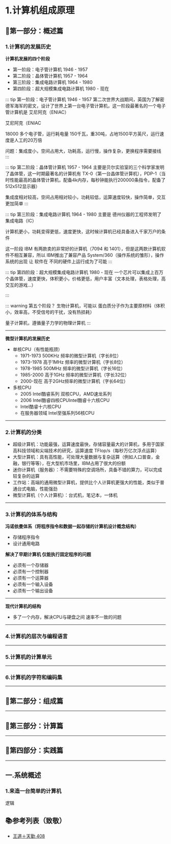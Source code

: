 # 1.计算机组成原理

## 🍍第一部分：概述篇

### 1.计算机的发展历史

**计算机发展的四个阶段**

- 第一阶段：电子管计算机 1946 - 1957
- 第二阶段：晶体管计算机 1957 - 1964
- 第三阶段：集成电路计算机 1964 - 1980
- 第四阶段：超大规模集成电路计算机 1980 - 现在

::: tip 第一阶段：电子管计算机 1946 - 1957
第二次世界大战期间，英国为了解密德军海军的密文，设计了世界上第一台电子管计算机，这一阶段最著名的一个电子管计算机是 艾尼阿克（ENIAC）

艾尼阿克（ENIAC

18000 多个电子管，运行耗电量 150千瓦，重30吨，占地1500平方英尺，运行速度是人工的20万倍

问题：集成度小，空间占用大，功耗高，运行慢，操作复杂，更换程序需要接线
:::

::: tip 第二阶段：晶体管计算机 1957 - 1964
主要是贝尔实验室的三个科学家发明了晶体管，这一时期最著名的计算机有 TX-0（第一台晶体管计算机），PDP-1（当时性能最高的晶体管计算机，配备4k内存，每秒钟能执行200000条指令，配备了 512x512显示器）

集成度相对较高，空间占用相对较小，功耗较低，运算速度较快，操作简单，交互更加简单
:::

::: tip 第三阶段：集成电路计算机 1964 - 1980
主要是 德州仪器的工程师发明了 集成电路（IC）

计算机更小，功耗变得更低，速度更快，这时候计算机已经具备进入千家万户的条件

这一阶段 IBM 有两款卖的非常好的计算机（7094 和 1401），但是这两款计算机软件不相互兼容，所以 IBM推出了兼容产品 System/360（操作系统的雏形），操作系统的出现 让 软件在 不同的硬件上运行成为了可能
:::

::: tip 第四阶段：超大规模集成电路计算机 1980 - 现在
一个芯片可以集成上百万个晶体管，速度更快，体积更小，价格更低，用户丰富（文本处理，表格处理，高交互的游戏...）


:::

::: warning 第五个阶段？
生物计算机，可能以 蛋白质分子作为主要原材料（体积小，效率高，不受信号的干扰，没有热损耗）

量子计算机，遵循量子力学的物理计算机
:::

---

**微型计算机的发展历史**

- 单核CPU（有性能瓶颈）
  - 1971-1973 500KHz 频率的微型计算机（字长8位）
  - 1973-1978 高于1MHz 频率的微型计算机（字长8位）
  - 1978-1985 500MHz 频率的微型计算机（字长16位）
  - 1985-2000 高于1GHz 频率的微型计算机（字长32位）
  - 2000-现在 高于2GHz频率的微型计算机（字长64位）
- 多核CPU
  - 2005 Intel酷睿系列 双核CPU，AMD速龙系列
  - 2006 Intel酷睿四核CPUIntel酷睿十六核CPU
  - Intel酷睿十六核CPU
  - 在服务器领域 Intel至强系列56核CPU

---

### 2.计算机的分类

- 超级计算机：功能最强，运算速度最快，存储容量最大的计算机，多用于国家高科技领域和尖端技术的研究，运算速度 TFlop/s（每秒万亿次浮点运算）
- 大型计算机：具有高性能，可处理大量数据与复杂运算（例如人口普查，金融，银行等等），在大型机市场里，IBM占用了很大的份额
- 迷你计算机（服务器）：不需要特殊的空调场所，具备不错的算力，可以完成较复杂的运算
- 工作站：高端的通用微型计算机，提供比个人计算机更强大的性能，类似于普通台式电脑，性能强劲
- 微型计算机（个人计算机）：台式机，笔记本，一体机

---

### 3.计算机的体系与结构

**冯诺依曼体系（将程序指令和数据一起存储的计算机设计概念结构）**

- 存储程序指令
- 设计通用电路

**解决了早期计算机 仅能执行固定程序的问题**

- 必须有一个存储器
- 必须有一个控制器
- 必须有一个运算器
- 必须有一个输入设备
- 必须有一个输出设备

---

**现代计算机的结构**

- 多了一个内存，解决CPU与硬盘之间 速率不一致的问题

---

### 4.计算机的层次与编程语言



---

### 5.计算机的计算单元

---

### 6.计算机的字符和编码集

---

## 🌽第二部分：组成篇

---

## 🥒第三部分：计算篇

---

## 🥜第四部分：实践篇

---

## 一.系统概述

### 1.来造一台简单的计算机


逻辑


## 📚参考列表（致敬）

- [王道＋天勤 408]()